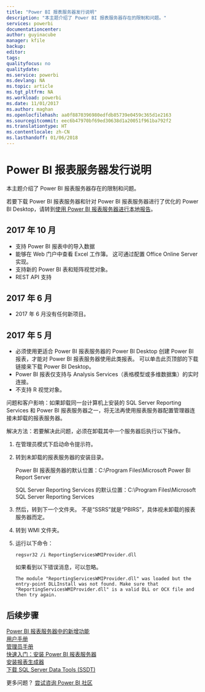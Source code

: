 ```yaml
---
title: "Power BI 报表服务器发行说明"
description: "本主题介绍了 Power BI 报表服务器存在的限制和问题。"
services: powerbi
documentationcenter: 
author: guyinacube
manager: kfile
backup: 
editor: 
tags: 
qualityfocus: no
qualitydate: 
ms.service: powerbi
ms.devlang: NA
ms.topic: article
ms.tgt_pltfrm: NA
ms.workload: powerbi
ms.date: 11/01/2017
ms.author: maghan
ms.openlocfilehash: aa0f8870396980edfdb85739e0459c365d1e2163
ms.sourcegitcommit: eec6b47970bf69ed30638d1a20051f961ba792f2
ms.translationtype: HT
ms.contentlocale: zh-CN
ms.lasthandoff: 01/06/2018
---
```

# <a name="power-bi-report-server-release-notes"></a>Power BI 报表服务器发行说明
本主题介绍了 Power BI 报表服务器存在的限制和问题。

若要下载 Power BI 报表服务器和针对 Power BI 报表服务器进行了优化的 Power BI Desktop，请转到[使用 Power BI 报表服务器进行本地报告](https://powerbi.microsoft.com/report-server/)。

## <a name="october-2017"></a>2017 年 10 月
* 支持 Power BI 报表中的导入数据
* 能够在 Web 门户中查看 Excel 工作簿。 这可通过配置 Office Online Server 实现。
* 支持新的 Power BI 表和矩阵视觉对象。
* REST API 支持

## <a name="june-2017"></a>2017 年 6 月
* 2017 年 6 月没有任何新项目。

## <a name="may-2017"></a>2017 年 5 月
* 必须使用更适合 Power BI 报表服务器的 Power BI Desktop 创建 Power BI 报表，才能对 Power BI 报表服务器使用此类报表。 可以单击此页顶部的下载链接来下载 Power BI Desktop。
* Power BI 报表仅支持与 Analysis Services（表格模型或多维数据集）的实时连接。
* 不支持 R 视觉对象。

问题和客户影响：如果卸载同一台计算机上安装的 SQL Server Reporting Services 和 Power BI 报表服务器之一，将无法再使用报表服务器配置管理器连接未卸载的报表服务器。

解决方法：若要解决此问题，必须在卸载其中一个服务器后执行以下操作。

1. 在管理员模式下启动命令提示符。
2. 转到未卸载的报表服务器的安装目录。
   
    Power BI 报表服务器的默认位置：C:\Program Files\Microsoft Power BI Report Server
   
    SQL Server Reporting Services 的默认位置：C:\Program Files\Microsoft SQL Server Reporting Services
3. 然后，转到下一个文件夹。 不是“SSRS”就是“PBIRS”，具体视未卸载的报表服务器而定。
4. 转到 WMI 文件夹。
5. 运行以下命令：
   
    ```
    regsvr32 /i ReportingServicesWMIProvider.dll
    ```
   
    如果看到以下错误消息，可以忽略。
   
    ```
    The module "ReportingServicesWMIProvider.dll" was loaded but the entry-point DLLInstall was not found. Make sure that "ReportingServicesWMIProvider.dll" is a valid DLL or OCX file and then try again.
    ```

## <a name="next-steps"></a>后续步骤
[Power BI 报表服务器中的新增功能](whats-new.md)  
[用户手册](user-handbook-overview.md)  
[管理员手册](admin-handbook-overview.md)  
[快速入门：安装 Power BI 报表服务器](quickstart-install-report-server.md)  
[安装报表生成器](https://docs.microsoft.com/sql/reporting-services/install-windows/install-report-builder)  
[下载 SQL Server Data Tools (SSDT)](http://go.microsoft.com/fwlink/?LinkID=616714)

更多问题？ [尝试咨询 Power BI 社区](https://community.powerbi.com/)

